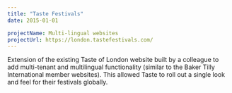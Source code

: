 ```yaml
---
title: "Taste Festivals"
date: 2015-01-01

projectName: Multi-lingual websites
projectUrl: https://london.tastefestivals.com/
---
```


Extension of the existing Taste of London website built by a colleague to add multi-tenant and multilingual functionality (similar to the Baker Tilly International member websites). This allowed Taste to roll out a single look and feel for their festivals globally.
